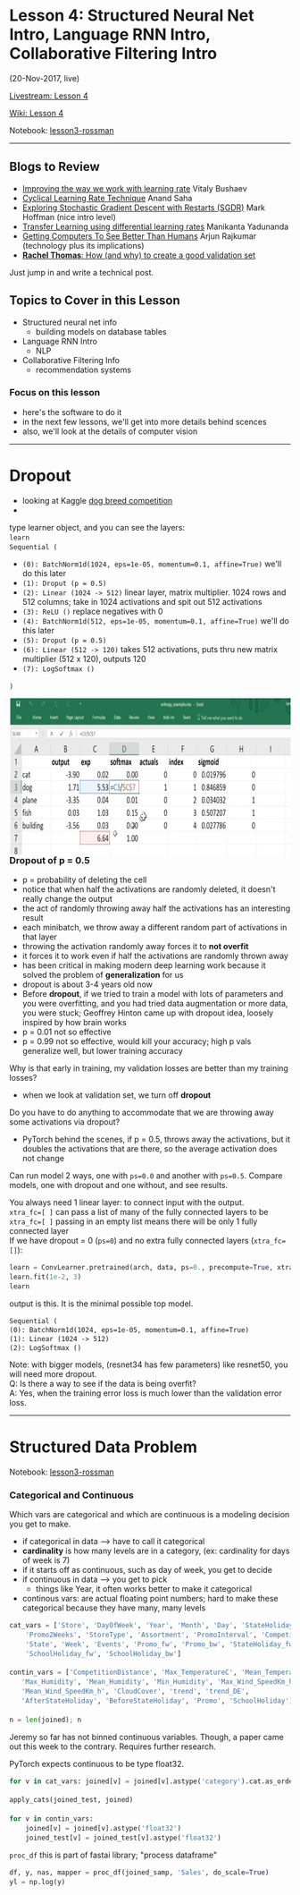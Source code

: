 # Lesson 4:  Structured Neural Net Intro, Language RNN Intro, Collaborative Filtering Intro
(20-Nov-2017, live)  

[Livestream: Lesson 4](https://www.youtube.com/watch?v=gbceqO8PpBg&feature=youtu.be)
 
[Wiki: Lesson 4](http://forums.fast.ai/t/wiki-lesson-4/8112)

Notebook:  [lesson3-rossman](https://github.com/fastai/fastai/blob/master/courses/dl1/lesson3-rossman.ipynb)

---

## Blogs to Review
* [Improving the way we work with learning rate](https://techburst.io/improving-the-way-we-work-with-learning-rate-5e99554f163b) Vitaly Bushaev
* [Cyclical Learning Rate Technique](http://teleported.in/posts/cyclic-learning-rate/) Anand Saha
* [Exploring Stochastic Gradient Descent with Restarts (SGDR)](https://medium.com/38th-street-studios/exploring-stochastic-gradient-descent-with-restarts-sgdr-fa206c38a74e) Mark Hoffman (nice intro level)
* [Transfer Learning using differential learning rates](https://towardsdatascience.com/transfer-learning-using-differential-learning-rates-638455797f00) Manikanta Yadunanda
* [Getting Computers To See Better Than Humans](https://medium.com/@ArjunRajkumar/getting-computers-to-see-better-than-humans-346d96634f73) Arjun Rajkumar (technology plus its implications)
* [**Rachel Thomas**:  How (and why) to create a good validation set](http://www.fast.ai/2017/11/13/validation-sets/)

Just jump in and write a technical post.

## Topics to Cover in this Lesson
* Structured neural net info
  - building models on database tables
* Language RNN Intro
  - NLP
* Collaborative Filtering Info
  - recommendation systems

### Focus on this lesson 
- here's the software to do it
- in the next few lessons, we'll get into more details behind scences
- also, we'll look at the details of computer vision

---
# Dropout
- looking at Kaggle [dog breed competition](https://www.kaggle.com/c/dog-breed-identification)
- 
type learner object, and you can see the layers:  
`learn`  
`Sequential (`
- `(0): BatchNorm1d(1024, eps=1e-05, momentum=0.1, affine=True)` we'll do this later
- `(1): Droput (p = 0.5)` 
- `(2): Linear (1024 -> 512)`  linear layer, matrix multiplier.  1024 rows and 512 columns; take in 1024 activations and spit out 512 activations  
- `(3): ReLU ()`  replace negatives with 0
- `(4): BatchNorm1d(512, eps=1e-05, momentum=0.1, affine=True)` we'll do this later
- `(5): Droput (p = 0.5)`
- `(6): Linear (512 -> 120)` takes 512 activations, puts thru new matrix multiplier (512 x 120), outputs 120
- `(7): LogSoftmax () `  

`)`

<img src="../images/softmax.png" align="left" height="280" width="700" >   <br> <br>

### Dropout of p = 0.5
- p = probability of deleting the cell
- notice that when half the activations are randomly deleted, it doesn't really change the output 
- the act of randomly throwing away half the activations has an interesting result
- each minibatch, we throw away a different random part of activations in that layer
- throwing the activation randomly away forces it to **not overfit**
- it forces it to work even if half the activations are randomly thrown away
- has been critical in making modern deep learning work because it solved the problem of **generalization** for us
- dropout is about 3-4 years old now
- Before **dropout**, if we tried to train a model with lots of parameters and you were overfitting, and you had tried data augmentation or more data, you were stuck; Geoffrey Hinton came up with dropout idea, loosely inspired by how brain works
- p = 0.01 not so effective
- p = 0.99 not so effective, would kill your accuracy; high p vals generalize well, but lower training accuracy

Why is that early in training, my validation losses are better than my training losses?  
- when we look at validation set, we turn off **dropout**  

Do you have to do anything to accommodate that we are throwing away some activations via dropout?  
- PyTorch behind the scenes, if p = 0.5, throws away the activations, but it doubles the activations that are there, so the average activation does not change  

Can run model 2 ways, one with `ps=0.0` and another with `ps=0.5`.  Compare models, one with dropout and one without, and see results.  

You always need 1 linear layer: to connect input with the output.  
`xtra_fc=[ ]` can pass a list of many of the fully connected layers to be  
`xtra_fc=[ ]` passing in an empty list means there will be only 1 fully connected layer  
If we have dropout = 0 (`ps=0`) and no extra fully connected layers (`xtra_fc=[]`):  
```python
learn = ConvLearner.pretrained(arch, data, ps=0., precompute=True, xtra_fc=[] )
learn.fit(1e-2, 3) 
learn
```  
output is this.  It is the minimal possible top model.    
```
Sequential (
(0): BatchNorm1d(1024, eps=1e-05, momentum=0.1, affine=True)
(1): Linear (1024 -> 512)
(2): LogSoftmax ()
```  
Note:  with bigger models, (resnet34 has few parameters) like resnet50, you will need more dropout.  
Q:  Is there a way to see if the data is being overfit?  
A:  Yes, when the training error loss is much lower than the validation error loss.  

---
# Structured Data Problem
Notebook:  [lesson3-rossman](https://github.com/fastai/fastai/blob/master/courses/dl1/lesson3-rossman.ipynb)

### Categorical and Continuous
Which vars are categorical and which are continuous is a modeling decision you get to make.  
- if categorical in data --> have to call it categorical
- **cardinality** is how many levels are in a category, (ex: cardinality for days of week is 7)
- if it starts off as continuous, such as day of week, you get to decide
- if continuous in data --> you get to pick
  - things like Year, it often works better to make it categorical
- continous vars: are actual floating point numbers; hard to make these categorical because they have many, many levels
  
```python
cat_vars = ['Store', 'DayOfWeek', 'Year', 'Month', 'Day', 'StateHoliday', 'CompetitionMonthsOpen',
    'Promo2Weeks', 'StoreType', 'Assortment', 'PromoInterval', 'CompetitionOpenSinceYear', 'Promo2SinceYear',
    'State', 'Week', 'Events', 'Promo_fw', 'Promo_bw', 'StateHoliday_fw', 'StateHoliday_bw',
    'SchoolHoliday_fw', 'SchoolHoliday_bw']

contin_vars = ['CompetitionDistance', 'Max_TemperatureC', 'Mean_TemperatureC', 'Min_TemperatureC',
   'Max_Humidity', 'Mean_Humidity', 'Min_Humidity', 'Max_Wind_SpeedKm_h', 
   'Mean_Wind_SpeedKm_h', 'CloudCover', 'trend', 'trend_DE',
   'AfterStateHoliday', 'BeforeStateHoliday', 'Promo', 'SchoolHoliday']

n = len(joined); n
```
Jeremy so far has not binned continuous variables.  Though, a paper came out this week to the contrary.  Requires further research.  

PyTorch expects continuous to be type float32.  
```python
for v in cat_vars: joined[v] = joined[v].astype('category').cat.as_ordered()

apply_cats(joined_test, joined)

for v in contin_vars:
    joined[v] = joined[v].astype('float32')
    joined_test[v] = joined_test[v].astype('float32')
```

`proc_df` this is part of fastai library;  "process dataframe"  
```python
df, y, nas, mapper = proc_df(joined_samp, 'Sales', do_scale=True)
yl = np.log(y)
```









